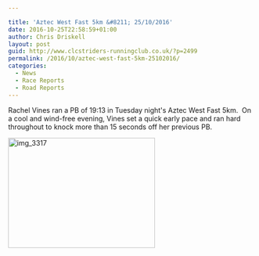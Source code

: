 ```yaml
---

title: 'Aztec West Fast 5km &#8211; 25/10/2016'
date: 2016-10-25T22:58:59+01:00
author: Chris Driskell
layout: post
guid: http://www.clcstriders-runningclub.co.uk/?p=2499
permalink: /2016/10/aztec-west-fast-5km-25102016/
categories:
  - News
  - Race Reports
  - Road Reports
---
```

Rachel Vines ran a PB of 19:13 in Tuesday night's Aztec West Fast 5km.  On a cool and wind-free evening, Vines set a quick early pace and ran hard throughout to knock more than 15 seconds off her previous PB.

[<img class="alignnone size-medium wp-image-2500" src="http://www.clcstriders-runningclub.co.uk/wplive/wp-content/uploads/2016/10/IMG_3317-300x225.jpg" alt="img_3317" width="300" height="225" srcset="http://www.clcstriders-runningclub.co.uk/wplive/wp-content/uploads/2016/10/IMG_3317-300x225.jpg 300w, http://www.clcstriders-runningclub.co.uk/wplive/wp-content/uploads/2016/10/IMG_3317-768x576.jpg 768w, http://www.clcstriders-runningclub.co.uk/wplive/wp-content/uploads/2016/10/IMG_3317-1024x768.jpg 1024w" sizes="(max-width: 300px) 100vw, 300px" />](http://www.clcstriders-runningclub.co.uk/wplive/wp-content/uploads/2016/10/IMG_3317.jpg)

&nbsp;